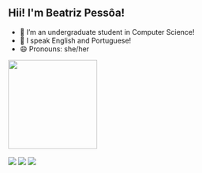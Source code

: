 ## Hii! I'm Beatriz Pessôa!
- 🔭 I’m an undergraduate student in Computer Science!
- 💬 I speak English and Portuguese!
- 😄 Pronouns: she/her

<div>
  <a href="https://github.com/beapessoa">
  <img height="180em" src="https://github-readme-stats.vercel.app/api?username=beapessoa&show_icons=true&theme=tokyonight&include_all_commits=true&count_private=true"/>
</div>
    <div style="display: inline_block"><br>
<div> 
  <a href="https://www.instagram.com/beapessoa/"><img src="https://img.shields.io/badge/-Instagram-%23E4405F?style=for-the-badge&logo=instagram&logoColor=white" target="_blank"></a>
  <a href = "mailto:beatrizamgpessoa@gmail.com"><img src="https://img.shields.io/badge/-Gmail-%23333?style=for-the-badge&logo=gmail&logoColor=white" target="_blank"></a>
  <a href="www.linkedin.com/in/beatriz-pessôa-838983311" target="_blank"><img src="https://img.shields.io/badge/-LinkedIn-%230077B5?style=for-the-badge&logo=linkedin&logoColor=white" target="_blank"></a> 
</div>
